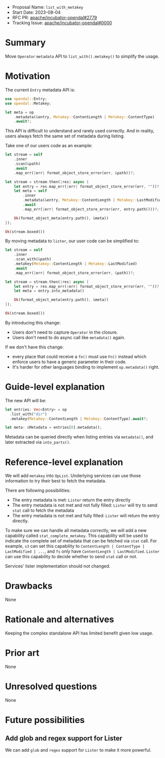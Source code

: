 - Proposal Name: `list_with_metakey`
- Start Date: 2023-08-04
- RFC PR: [apache/incubator-opendal#2779](https://github.com/apache/incubator-opendal/pull/2779)
- Tracking Issue: [apache/incubator-opendal#0000](https://github.com/apache/incubator-opendal/issues/0000)

# Summary

Move `Operator` `metadata` API to `list_with().metakey()` to simplify the usage.

# Motivation

The current `Entry` metadata API is:

```rust
use opendal::Entry;
use opendal::Metakey;

let meta = op
    .metadata(&entry, Metakey::ContentLength | Metakey::ContentType)
    .await?;
```

This API is difficult to understand and rarely used correctly. And in reality, users always fetch the same set of metadata during listing.

Take one of our users code as an example:

```rust
let stream = self
    .inner
    .scan(&path)
    .await
    .map_err(|err| format_object_store_error(err, &path))?;

let stream = stream.then(|res| async {
    let entry = res.map_err(|err| format_object_store_error(err, ""))?;
    let meta = self
        .inner
        .metadata(&entry, Metakey::ContentLength | Metakey::LastModified)
        .await
        .map_err(|err| format_object_store_error(err, entry.path()))?;

    Ok(format_object_meta(entry.path(), &meta))
});

Ok(stream.boxed())
```

By moving metadata to `lister`, our user code can be simplified to:

```rust
let stream = self
    .inner
    .scan_with(&path)
    .metakey(Metakey::ContentLength | Metakey::LastModified)
    .await
    .map_err(|err| format_object_store_error(err, &path))?;

let stream = stream.then(|res| async {
    let entry = res.map_err(|err| format_object_store_error(err, ""))?;
    let meta = entry.into_metadata()

    Ok(format_object_meta(entry.path(), &meta))
});

Ok(stream.boxed())
```

By introducing this change:

- Users don't need to capture `Operator` in the closure.
- Users don't need to do async call like `metadata()` again.

If we don't have this change:

- every place that could receive a `fn()` must use `Fn()` instead which enforce users to have a generic parameter in their code.
- It's harder for other languages binding to implement `op.metadata()` right.

# Guide-level explanation

The new API will be:

```rust
let entries: Vec<Entry> = op
  .list_with("dir")
  .metakey(Metakey::ContentLength | Metakey::ContentType).await?;

let meta: &Metadata = entries[0].metadata();
```

Metadata can be queried directly when listing entries via `metadata()`, and later extracted via `into_parts()`.

# Reference-level explanation

We will add `metakey` into `OpList`. Underlying services can use those information to try their best to fetch the metadata.

There are following possibilities:

- The entry metadata is met: `Lister` return the entry directly
- The entry metadata is not met and not fully filled: `Lister` will try to send `stat` call to fetch the metadata
- The entry metadata is not met and fully filled: `Lister` will return the entry directly.

To make sure we can handle all metadata correctly, we will add a new capability called `stat_complete_metakey`. This capability will be used to indicate the complete set of metadata that can be fetched via `stat` call. For example, `s3` can set this capability to `ContentLength | ContentType | LastModified | ...`, and `fs` only have `ContentLength | LastModified`. `Lister` can use this capability to decide whether to send `stat` call or not.

Services' lister implementation should not changed.

# Drawbacks

None

# Rationale and alternatives

Keeping the complex standalone API has limited benefit given low usage.

# Prior art

None

# Unresolved questions

None

# Future possibilities

## Add glob and regex support for Lister

We can add `glob` and `regex` support for `Lister` to make it more powerful.
